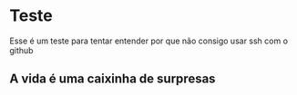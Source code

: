 # Teste
Esse é um teste para tentar entender por que não consigo usar ssh com o github

## A vida é uma caixinha de surpresas
